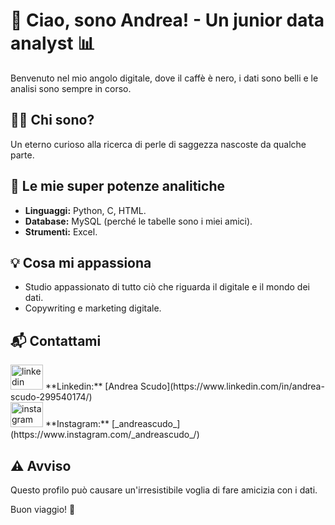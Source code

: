 # 👋 Ciao, sono Andrea! - Un junior data analyst  📊

Benvenuto nel mio angolo digitale, dove il caffè è nero, i dati sono belli e le analisi sono sempre in corso.

## 👨‍💻 Chi sono?

Un eterno curioso alla ricerca di perle di saggezza nascoste da qualche parte. 

## 🚀 Le mie super potenze analitiche

- **Linguaggi:** Python, C, HTML.
- **Database:** MySQL (perché le tabelle sono i miei amici).
- **Strumenti:** Excel.

## 💡 Cosa mi appassiona

- Studio appassionato di tutto ciò che riguarda il digitale e il mondo dei dati.
- Copywriting e marketing digitale.

## 📬 Contattami

<div align="left">
  <img src="https://raw.githubusercontent.com/maurodesouza/profile-readme-generator/master/src/assets/icons/social/linkedin/default.svg" width="52" height="40" alt="linkedin logo"  />
**Linkedin:** [Andrea Scudo](https://www.linkedin.com/in/andrea-scudo-299540174/)
</div>
<div align="left">
<img src="https://raw.githubusercontent.com/maurodesouza/profile-readme-generator/master/src/assets/icons/social/instagram/default.svg" width="52" height="40" alt="instagram logo"  />
**Instagram:** [_andreascudo_](https://www.instagram.com/_andreascudo_/)
</div>

###

## ⚠️ Avviso

Questo profilo può causare un'irresistibile voglia di fare amicizia con i dati.

Buon viaggio! 🚀

